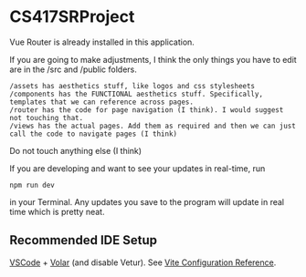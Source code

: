 # CS417SRProject

Vue Router is already installed in this application.

If you are going to make adjustments, I think the only things you have to edit are in the /src and /public folders.

    /assets has aesthetics stuff, like logos and css stylesheets
    /components has the FUNCTIONAL aesthetics stuff. Specifically, templates that we can reference across pages.
    /router has the code for page navigation (I think). I would suggest not touching that.
    /views has the actual pages. Add them as required and then we can just call the code to navigate pages (I think)

Do not touch anything else (I think)

If you are developing and want to see your updates in real-time, run
```
npm run dev 
```
in your Terminal. Any updates you save to the program will update in real time which is pretty neat.


## Recommended IDE Setup

[VSCode](https://code.visualstudio.com/) + [Volar](https://marketplace.visualstudio.com/items?itemName=Vue.volar) (and disable Vetur).
See [Vite Configuration Reference](https://vite.dev/config/).


